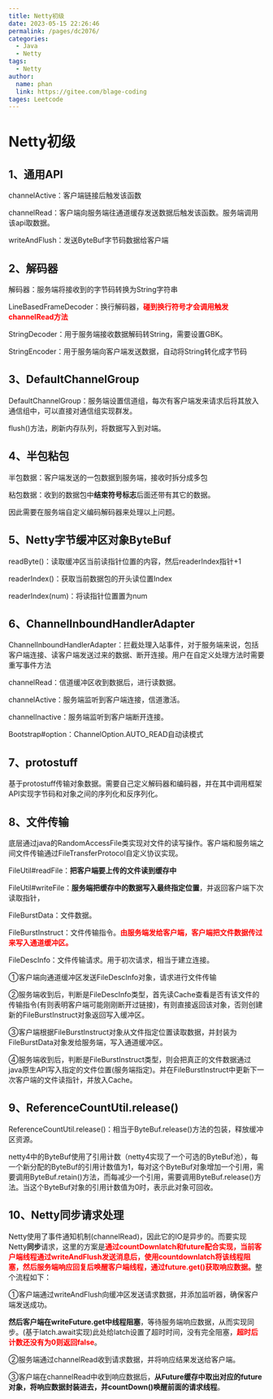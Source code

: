 ```yaml
---
title: Netty初级
date: 2023-05-15 22:26:46
permalink: /pages/dc2076/
categories: 
  - Java
  - Netty
tags: 
  - Netty
author: 
  name: phan
  link: https://gitee.com/blage-coding
tages: Leetcode
---
```

# Netty初级

## 1、通用API

channelActive：客户端链接后触发该函数

channelRead：客户端向服务端往通道缓存发送数据后触发该函数。服务端调用该api取数据。

writeAndFlush：发送ByteBuf字节码数据给客户端

## 2、解码器

解码器：服务端将接收到的字节码转换为String字符串

LineBasedFrameDecoder：换行解码器，<font color="red">**碰到换行符号才会调用触发channelRead方法**</font>

StringDecoder：用于服务端接收数据解码转String，需要设置GBK。

StringEncoder：用于服务端向客户端发送数据，自动将String转化成字节码

## 3、DefaultChannelGroup

DefaultChannelGroup：服务端设置信道组，每次有客户端发来请求后将其放入通信组中，可以直接对通信组实现群发。

flush()方法，刷新内存队列，将数据写入到对端。

## 4、半包粘包

半包数据：客户端发送的一包数据到服务端，接收时拆分成多包

粘包数据：收到的数据包中**结束符号标志**后面还带有其它的数据。

因此需要在服务端自定义编码解码器来处理以上问题。

## 5、Netty字节缓冲区对象ByteBuf

readByte()：读取缓冲区当前读指针位置的内容，然后readerIndex指针+1

readerIndex()：获取当前数据包的开头读位置Index

readerIndex(num)：将读指针位置置为num

## 6、ChannelInboundHandlerAdapter

ChannelInboundHandlerAdapter：拦截处理入站事件，对于服务端来说，包括客户端连接、读客户端发送过来的数据、断开连接。用户在自定义处理方法时需要重写事件方法

channelRead：信道缓冲区收到数据后，进行读数据。 

channelActive：服务端监听到客户端连接，信道激活。 

channelInactive：服务端监听到客户端断开连接。

Bootstrap#option：ChannelOption.AUTO_READ自动读模式

## 7、protostuff

基于protostuff传输对象数据。需要自己定义解码器和编码器，并在其中调用框架API实现字节码和对象之间的序列化和反序列化。

## 8、文件传输

底层通过java的RandomAccessFile类实现对文件的读写操作。客户端和服务端之间文件传输通过FileTransferProtocol自定义协议实现。

FileUtil#readFile：**把客户端要上传的文件读到缓存中**

FileUtil#writeFile：**服务端把缓存中的数据写入最终指定位置**，并返回客户端下次读取指针，

FileBurstData：文件数据。

FileBurstInstruct：文件传输指令。<font color="red">**由服务端发给客户端，客户端把文件数据传过来写入通道缓冲区。**</font>

FileDescInfo：文件传输请求。用于初次请求，相当于建立连接。

①客户端向通道缓冲区发送FileDescInfo对象，请求进行文件传输

②服务端收到后，判断是FileDescInfo类型，首先读Cache查看是否有该文件的传输指令(有则表明客户端可能刚刚断开过链接)，有则直接返回该对象，否则创建新的FileBurstInstruct对象返回写入缓冲区。

③客户端根据FileBurstInstruct对象从文件指定位置读取数据，并封装为FileBurstData对象发给服务端，写入通道缓冲区。

④服务端收到后，判断是FileBurstInstruct类型，则会把真正的文件数据通过java原生API写入指定的文件位置(服务端指定)。并在FileBurstInstruct中更新下一次客户端的文件读指针，并放入Cache。

## 9、ReferenceCountUtil.release()

ReferenceCountUtil.release()：相当于ByteBuf.release()方法的包装，释放缓冲区资源。

netty4中的ByteBuf使用了引用计数（netty4实现了一个可选的ByteBuf池），每一个新分配的ByteBuf的引用计数值为1，每对这个ByteBuf对象增加一个引用，需要调用ByteBuf.retain()方法，而每减少一个引用，需要调用ByteBuf.release()方法。当这个ByteBuf对象的引用计数值为0时，表示此对象可回收。

## 10、Netty同步请求处理

Netty使用了事件通知机制(channelRead)，因此它的IO是异步的。而要实现Netty**同步**请求，这里的方案是<font color="red">**通过countDownlatch和future配合实现，当前客户端线程通过writeAndFlush发送消息后，使用countdownlatch将该线程阻塞，然后服务端响应回复后唤醒客户端线程，通过future.get()获取响应数据。**</font>整个流程如下：

①客户端通过writeAndFlush向缓冲区发送请求数据，并添加监听器，确保客户端发送成功。

**然后客户端在writeFuture.get中线程阻塞**，等待服务端响应数据，从而实现同步。(基于latch.await实现)此处给latch设置了超时时间，没有完全阻塞，<font color="red">**超时后计数还没有为0则返回false**</font>。

②服务端通过channelRead收到请求数据，并将响应结果发送给客户端。

③客户端在channelRead中收到响应数据后，**从Future缓存中取出对应的future对象，将响应数据封装进去，并countDown()唤醒前面的请求线程**。
